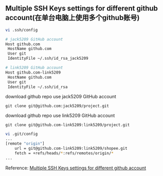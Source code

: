 ## Multiple SSH Keys settings for different github account(在单台电脑上使用多个github账号)

```zsh
vi .ssh/config

# jack5209 GitHub account
Host github.com
 HostName github.com
 User git
 IdentityFile ~/.ssh/id_rsa_jack5209

# link5209 GitHub account
Host github.com-link5209
 HostName github.com
 User git
 IdentityFile ~/.ssh/id_rsa
```

download github repo use jack5209 GitHub account

`git clone git@github.com:jack5209/project.git`

download github repo use link5209 GitHub account

`git clone git@github.com-link5209:link5209/project.git`

```sh
vi .git/config
...
[remote "origin"]
    url = git@github.com-link5209:link5209/shopee.git
    fetch = +refs/heads/*:refs/remotes/origin/*
...
```

Reference: [Multiple SSH Keys settings for different github account](https://gist.github.com/jexchan/2351996)
